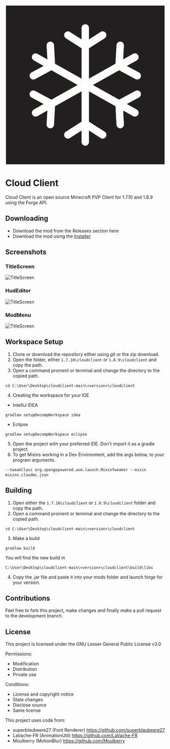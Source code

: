 
<p align="center">
  <img src="/screenshots/FrostLogoV2.png" alt="Logo" width="500" height="500">
</p>


# Cloud Client
Cloud Client is an open source Minecraft PVP Client for 1.7.10 and 1.8.9 using the Forge API.

## Downloading
- Download the mod from the Releases section here
- Download the mod using the [Installer](https://github.com/CloudClientDev/cloudinstaller)

## Screenshots
### TitleScreen
![TitleScreen](/screenshots/TitleScreen.png)

### HudEditor
![TitleScreen](/screenshots/HudEditor.png)

### ModMenu
![TitleScreen](/screenshots/ModMenu.png)
## Workspace Setup
1. Clone or download the repository either using git or the zip download.
2. Open the folder, either `1.7.10\cloudclient` or `1.8.9\cloudclient` and copy the path.
3. Open a command proment or terminal and change the directory to the copied path.
```
cd C:\User\Desktop\cloudclient-main\<version>\cloudclient
```
4. Creating the workspace for your IDE <br>
- IntelliJ IDEA
```
gradlew setupDecompWorkspace idea
```
- Eclipse
```
gradlew setupDecompWorkspace eclipse
```
5. Open the project with your preferred IDE. Don't import it as a gradle project.
6. To get Mixins working in a Dev Environment, add the args below, to your program arguments.
```
--tweakClass org.spongepowered.asm.launch.MixinTweaker --mixin mixins.cloudmc.json
```

## Building
1. Open either the `1.7.10\cloudclient` or `1.8.9\cloudclient` folder and copy the path.
2. Open a command proment or terminal and change the directory to the copied path.
```
cd C:\User\Desktop\cloudclient-main\<version>\cloudclient
```
3. Make a build
```
gradlew build
```
You will find the new build in
```
C:\User\Desktop\cloudclient-main\<version>\cloudclient\build\libs
```
4. Copy the .jar file and paste it into your mods folder and launch forge for your version.

## Contributions
Feel free to fork this project, make changes and finally make a pull request to the development branch.

## License
This project is licensed under the GNU Lesser General Public License v3.0

Permissions:
- Modification 
- Distribution 
- Private use

Conditions:
- License and copyright notice
- State changes 
- Disclose source
- Same license 

This project uses code from:
- superblaubeere27 (Font Renderer) https://github.com/superblaubeere27
- LaVache-FR (AnimationUtil) https://github.com/LaVache-FR
- Moulberry (MotionBlur) https://github.com/Moulberry
